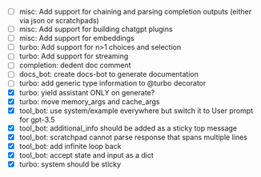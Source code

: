 - [ ] misc: Add support for chaining and parsing completion outputs (either via json or scratchpads)
- [ ] misc: Add support for building chatgpt plugins
- [ ] misc: Add support for embeddings
- [ ] turbo: Add support for n>1 choices and selection
- [ ] turbo: Add support for streaming
- [ ] completion: dedent doc comment
- [ ] docs_bot: create docs-bot to generate documentation
- [ ] turbo: add generic type information to @turbo decorator
- [x] turbo: yield assistant ONLY on generate?
- [x] turbo: move memory_args and cache_args
- [x] tool_bot: use system/example everywhere but switch it to User prompt for gpt-3.5
- [x] tool_bot: additional_info should be added as a sticky top message
- [x] tool_bot: scratchpad cannot parse response that spans multiple lines
- [x] tool_bot: add infinite loop back
- [x] tool_bot: accept state and input as a dict
- [x] turbo: system should be sticky